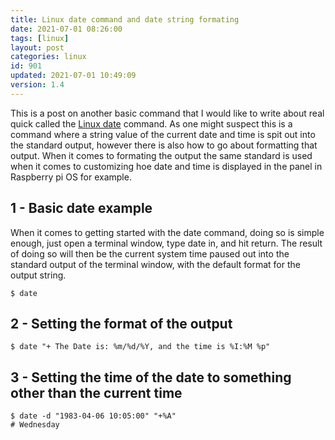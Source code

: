 ```yaml
---
title: Linux date command and date string formating
date: 2021-07-01 08:26:00
tags: [linux]
layout: post
categories: linux
id: 901
updated: 2021-07-01 10:49:09
version: 1.4
---
```


This is a post on another basic command that I would like to write about real quick called the [Linux date](https://man7.org/linux/man-pages/man1/date.1.html) command. As one might suspect this is a command where a string value of the current date and time is spit out into the standard output, however there is also how to go about formatting that output. When it comes to formating the output the same standard is used when it comes to customizing hoe date and time is displayed in the panel in Raspberry pi OS for example.

<!-- more -->

## 1 - Basic date example

When it comes to getting started with the date command, doing so is simple enough, just open a terminal window, type date in, and hit return. The result of doing so will then be the current system time paused out into the standard output of the terminal window, with the default format for the output string.

```
$ date
```


## 2 - Setting the format of the output

```
$ date "+ The Date is: %m/%d/%Y, and the time is %I:%M %p"
```

## 3 - Setting the time of the date to something other than the current time

```
$ date -d "1983-04-06 10:05:00" "+%A"
# Wednesday
```

